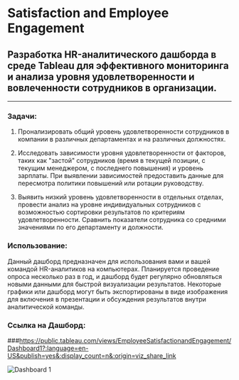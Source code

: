 # Satisfaction and Employee Engagement

## Разработка  HR-аналитического дашборда в среде Tableau для эффективного мониторинга и анализа уровня удовлетворенности и вовлеченности сотрудников в организации.

---

### Задачи:

1) Пронализировать общий уровень удовлетворенности сотрудников в компании в различных департаментах и на различных должностях.

2) Исследовать зависимости уровня удовлетворенности от факторов, таких как "застой" сотрудников (время в текущей позиции, с текущим менеджером, с последнего повышения) и уровень зарплаты. При выявлении зависимостей предоставить данные для пересмотра политики повышений или ротации руководству.

3) Выявить низкий уровень удовлетворенности в отдельных отделах, провести анализ на уровне индивидуальных сотрудников с возможностью сортировки результатов по критериям удовлетворенности. Сравнить показатели сотрудника со средними значениями по его департаменту и должности.

### Использование:

Данный дашборд предназначен для использования вами и вашей командой HR-аналитиков на компьютерах. Планируется проведение опроса несколько раз в год, и дашборд будет регулярно обновляться новыми данными для быстрой визуализации результатов. Некоторые графики или дашборд могут быть экспортированы в виде изображения для включения в презентации и обсуждения результатов внутри аналитической команды.


### Ссылка на Дашборд:
###https://public.tableau.com/views/EmployeeSatisfactionandEngagement/Dashboard1?:language=en-US&publish=yes&:display_count=n&:origin=viz_share_link

![Dashboard 1](https://github.com/dm-verbitskiyy/Satisfaction_and_Employee_Engagement/assets/153438834/76c86b5f-6653-40c5-9dd1-4589ff0e46dc)
